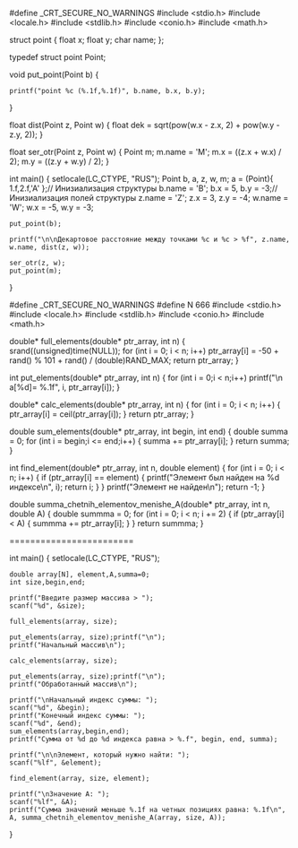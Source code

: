 #define _CRT_SECURE_NO_WARNINGS
#include <stdio.h>
#include <locale.h>
#include <stdlib.h>
#include <conio.h>
#include <math.h>

struct point {
	float x;
	float y;
	char name;
};

typedef struct point Point;

void put_point(Point b) {

	printf("point %c (%.1f,%.1f)", b.name, b.x, b.y);
}

float dist(Point z, Point w) {
	float dek = sqrt(pow(w.x - z.x, 2) + pow(w.y - z.y, 2));
}

float ser_otr(Point z, Point w) {
	Point m;
	m.name = 'M';
	m.x = ((z.x + w.x) / 2);
	m.y = ((z.y + w.y) / 2);
}

int main()
{
	setlocale(LC_CTYPE, "RUS");
	Point b, a, z, w, m;
	a = (Point){ 1.f,2.f,'A' };// Инизиализация структуры
	b.name = 'B'; b.x = 5, b.y = -3;// Инизиализация полей структуры
	z.name = 'Z'; z.x = 3, z.y = -4;
	w.name = 'W'; w.x = -5, w.y = -3;

	put_point(b);
	
	printf("\n\nДекартовое расстояние между точками %c и %c > %f", z.name, w.name, dist(z, w));

	ser_otr(z, w);
	put_point(m);
}


#define _CRT_SECURE_NO_WARNINGS
#define N 666
#include <stdio.h>
#include <locale.h>
#include <stdlib.h>
#include <conio.h>
#include <math.h>

double* full_elements(double* ptr_array, int n)
{
	srand((unsigned)time(NULL));
	for (int i = 0; i < n; i++)
		ptr_array[i] = -50 + rand() % 101 + rand() / (double)RAND_MAX;
	return ptr_array;
}

int put_elements(double* ptr_array, int n)
{
	for (int i = 0;i < n;i++)
		printf("\n a[%d]= %.1f", i, ptr_array[i]);
}

double* calc_elements(double* ptr_array, int n)
{
	for (int i = 0; i < n; i++)
	{
		ptr_array[i] = ceil(ptr_array[i]);
	}
	return ptr_array;
}

double sum_elements(double* ptr_array, int begin, int end)
{
	double summa = 0;
	for (int i = begin;i <= end;i++)
	{
		summa += ptr_array[i];
	}
	return summa;
}

int find_element(double* ptr_array, int n, double element)
{
	for (int i = 0; i < n; i++)
	{
		if (ptr_array[i] == element)
		{
			printf("Элемент был найден на %d индексе\n", i);
			return i; 
		}
	}
	printf("Элемент не найден\n");
	return -1;
}

double summa_chetnih_elementov_menishe_A(double* ptr_array, int n, double A)
{
	double summma = 0;
	for (int i = 0; i < n; i += 2) 
	{
		if (ptr_array[i] < A)
		{
			summma += ptr_array[i];
		}
	}
	return summma;
}

========================

int main()
{
	setlocale(LC_CTYPE, "RUS");
	
	double array[N], element,A,summa=0;
	int size,begin,end;

	printf("Введите размер массива > ");
	scanf("%d", &size);

	full_elements(array, size);
	
	put_elements(array, size);printf("\n");
	printf("Начальный массив\n");

	calc_elements(array, size);

	put_elements(array, size);printf("\n");
	printf("Обработанный массив\n");

	printf("\nНачальный индекс суммы: ");
	scanf("%d", &begin);
	printf("Конечный индекс суммы: ");
	scanf("%d", &end);
	sum_elements(array,begin,end);
	printf("Сумма от %d до %d индекса равна > %.f", begin, end, summa);
	
	printf("\n\nЭлемент, который нужно найти: ");
	scanf("%lf", &element);

	find_element(array, size, element);

	printf("\nЗначение A: ");
	scanf("%lf", &A);
	printf("Сумма значений меньше %.1f на четных позициях равна: %.1f\n", A, summa_chetnih_elementov_menishe_A(array, size, A));
}
